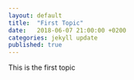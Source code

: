 ```yaml
---
layout: default
title:  "First Topic"
date:   2018-06-07 21:00:00 +0200
categories: jekyll update
published: true
---
```


This is the first topic